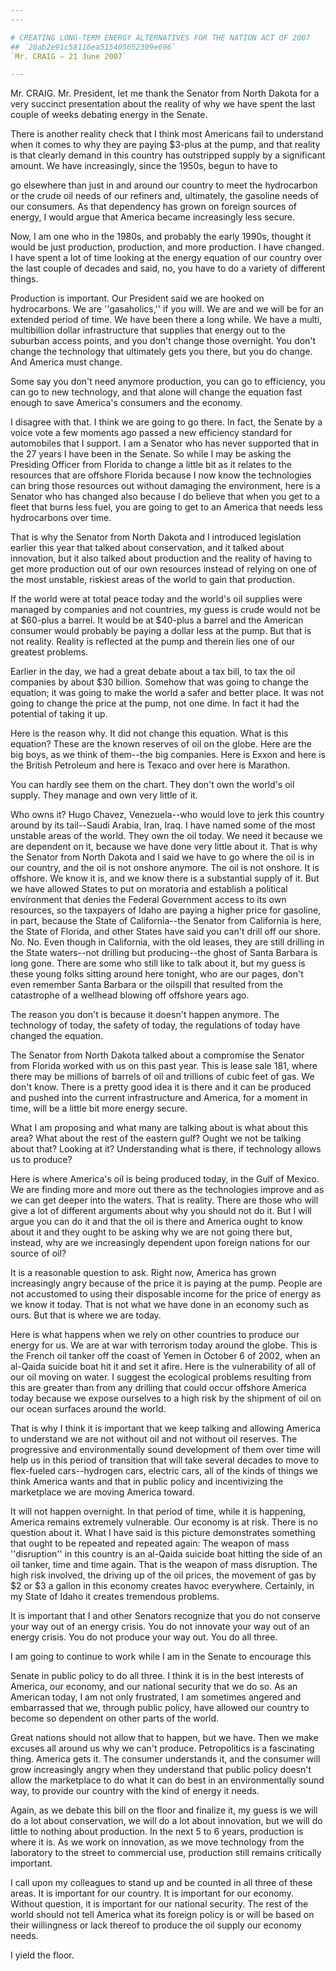 ```yaml
---
---

# CREATING LONG-TERM ENERGY ALTERNATIVES FOR THE NATION ACT OF 2007
## `20ab2e91c58116ea515405652309e696`
`Mr. CRAIG — 21 June 2007`

---
```



Mr. CRAIG. Mr. President, let me thank the Senator from North Dakota 
for a very succinct presentation about the reality of why we have spent 
the last couple of weeks debating energy in the Senate.

There is another reality check that I think most Americans fail to 
understand when it comes to why they are paying $3-plus at the pump, 
and that reality is that clearly demand in this country has outstripped 
supply by a significant amount. We have increasingly, since the 1950s, 
begun to have to


go elsewhere than just in and around our country to meet the 
hydrocarbon or the crude oil needs of our refiners and, ultimately, the 
gasoline needs of our consumers. As that dependency has grown on 
foreign sources of energy, I would argue that America became 
increasingly less secure.

Now, I am one who in the 1980s, and probably the early 1990s, thought 
it would be just production, production, and more production. I have 
changed. I have spent a lot of time looking at the energy equation of 
our country over the last couple of decades and said, no, you have to 
do a variety of different things.

Production is important. Our President said we are hooked on 
hydrocarbons. We are ''gasaholics,'' if you will. We are and we will be 
for an extended period of time. We have been there a long while. We 
have a multi, multibillion dollar infrastructure that supplies that 
energy out to the suburban access points, and you don't change those 
overnight. You don't change the technology that ultimately gets you 
there, but you do change. And America must change.

Some say you don't need anymore production, you can go to efficiency, 
you can go to new technology, and that alone will change the equation 
fast enough to save America's consumers and the economy.

I disagree with that. I think we are going to go there. In fact, the 
Senate by a voice vote a few moments ago passed a new efficiency 
standard for automobiles that I support. I am a Senator who has never 
supported that in the 27 years I have been in the Senate. So while I 
may be asking the Presiding Officer from Florida to change a little bit 
as it relates to the resources that are offshore Florida because I now 
know the technologies can bring those resources out without damaging 
the environment, here is a Senator who has changed also because I do 
believe that when you get to a fleet that burns less fuel, you are 
going to get to an America that needs less hydrocarbons over time.

That is why the Senator from North Dakota and I introduced 
legislation earlier this year that talked about conservation, and it 
talked about innovation, but it also talked about production and the 
reality of having to get more production out of our own resources 
instead of relying on one of the most unstable, riskiest areas of the 
world to gain that production.

If the world were at total peace today and the world's oil supplies 
were managed by companies and not countries, my guess is crude would 
not be at $60-plus a barrel. It would be at $40-plus a barrel and the 
American consumer would probably be paying a dollar less at the pump. 
But that is not reality. Reality is reflected at the pump and therein 
lies one of our greatest problems.

Earlier in the day, we had a great debate about a tax bill, to tax 
the oil companies by about $30 billion. Somehow that was going to 
change the equation; it was going to make the world a safer and better 
place. It was not going to change the price at the pump, not one dime. 
In fact it had the potential of taking it up.

Here is the reason why. It did not change this equation. What is this 
equation? These are the known reserves of oil on the globe. Here are 
the big boys, as we think of them--the big companies. Here is Exxon and 
here is the British Petroleum and here is Texaco and over here is 
Marathon.

You can hardly see them on the chart. They don't own the world's oil 
supply. They manage and own very little of it.

Who owns it? Hugo Chavez, Venezuela--who would love to jerk this 
country around by its tail--Saudi Arabia, Iran, Iraq. I have named some 
of the most unstable areas of the world. They own the oil today. We 
need it because we are dependent on it, because we have done very 
little about it. That is why the Senator from North Dakota and I said 
we have to go where the oil is in our country, and the oil is not 
onshore anymore. The oil is not onshore. It is offshore. We know it is, 
and we know there is a substantial supply of it. But we have allowed 
States to put on moratoria and establish a political environment that 
denies the Federal Government access to its own resources, so the 
taxpayers of Idaho are paying a higher price for gasoline, in part, 
because the State of California--the Senator from California is here, 
the State of Florida, and other States have said you can't drill off 
our shore. No. No. Even though in California, with the old leases, they 
are still drilling in the State waters--not drilling but producing--the 
ghost of Santa Barbara is long gone. There are some who still like to 
talk about it, but my guess is these young folks sitting around here 
tonight, who are our pages, don't even remember Santa Barbara or the 
oilspill that resulted from the catastrophe of a wellhead blowing off 
offshore years ago.

The reason you don't is because it doesn't happen anymore. The 
technology of today, the safety of today, the regulations of today have 
changed the equation.

The Senator from North Dakota talked about a compromise the Senator 
from Florida worked with us on this past year. This is lease sale 181, 
where there may be millions of barrels of oil and trillions of cubic 
feet of gas. We don't know. There is a pretty good idea it is there and 
it can be produced and pushed into the current infrastructure and 
America, for a moment in time, will be a little bit more energy secure.

What I am proposing and what many are talking about is what about 
this area? What about the rest of the eastern gulf? Ought we not be 
talking about that? Looking at it? Understanding what is there, if 
technology allows us to produce?

Here is where America's oil is being produced today, in the Gulf of 
Mexico. We are finding more and more out there as the technologies 
improve and as we can get deeper into the waters. That is reality. 
There are those who will give a lot of different arguments about why 
you should not do it. But I will argue you can do it and that the oil 
is there and America ought to know about it and they ought to be asking 
why we are not going there but, instead, why are we increasingly 
dependent upon foreign nations for our source of oil?

It is a reasonable question to ask. Right now, America has grown 
increasingly angry because of the price it is paying at the pump. 
People are not accustomed to using their disposable income for the 
price of energy as we know it today. That is not what we have done in 
an economy such as ours. But that is where we are today.

Here is what happens when we rely on other countries to produce our 
energy for us. We are at war with terrorism today around the globe. 
This is the French oil tanker off the coast of Yemen in October 6 of 
2002, when an al-Qaida suicide boat hit it and set it afire. Here is 
the vulnerability of all of our oil moving on water. I suggest the 
ecological problems resulting from this are greater than from any 
drilling that could occur offshore America today because we expose 
ourselves to a high risk by the shipment of oil on our ocean surfaces 
around the world.

That is why I think it is important that we keep talking and allowing 
America to understand we are not without oil and not without oil 
reserves. The progressive and environmentally sound development of them 
over time will help us in this period of transition that will take 
several decades to move to flex-fueled cars--hydrogen cars, electric 
cars, all of the kinds of things we think America wants and that in 
public policy and incentivizing the marketplace we are moving America 
toward.

It will not happen overnight. In that period of time, while it is 
happening, America remains extremely vulnerable. Our economy is at 
risk. There is no question about it. What I have said is this picture 
demonstrates something that ought to be repeated and repeated again: 
The weapon of mass ''disruption'' in this country is an al-Qaida 
suicide boat hitting the side of an oil tanker, time and time again. 
That is the weapon of mass disruption. The high risk involved, the 
driving up of the oil prices, the movement of gas by $2 or $3 a gallon 
in this economy creates havoc everywhere. Certainly, in my State of 
Idaho it creates tremendous problems.


It is important that I and other Senators recognize that you do not 
conserve your way out of an energy crisis. You do not innovate your way 
out of an energy crisis. You do not produce your way out. You do all 
three.

I am going to continue to work while I am in the Senate to encourage 
this


Senate in public policy to do all three. I think it is in the best 
interests of America, our economy, and our national security that we do 
so. As an American today, I am not only frustrated, I am sometimes 
angered and embarrassed that we, through public policy, have allowed 
our country to become so dependent on other parts of the world.

Great nations should not allow that to happen, but we have. Then we 
make excuses all around us why we can't produce. Petropolitics is a 
fascinating thing. America gets it. The consumer understands it, and 
the consumer will grow increasingly angry when they understand that 
public policy doesn't allow the marketplace to do what it can do best 
in an environmentally sound way, to provide our country with the kind 
of energy it needs.

Again, as we debate this bill on the floor and finalize it, my guess 
is we will do a lot about conservation, we will do a lot about 
innovation, but we will do little to nothing about production. In the 
next 5 to 6 years, production is where it is. As we work on innovation, 
as we move technology from the laboratory to the street to commercial 
use, production still remains critically important.

I call upon my colleagues to stand up and be counted in all three of 
these areas. It is important for our country. It is important for our 
economy. Without question, it is important for our national security. 
The rest of the world should not tell America what its foreign policy 
is or will be based on their willingness or lack thereof to produce the 
oil supply our economy needs.

I yield the floor.